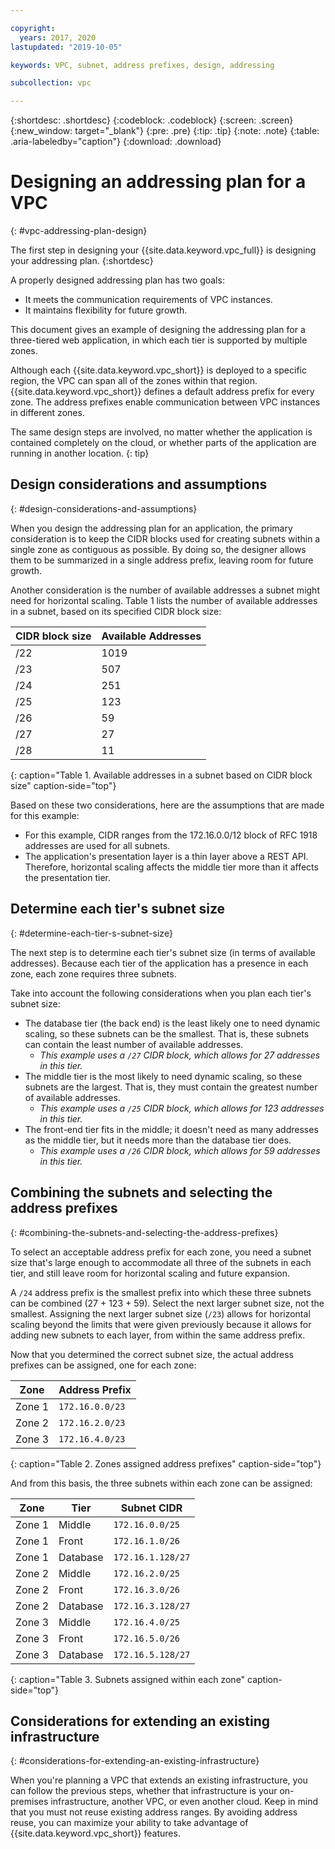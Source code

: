 ```yaml
---

copyright:
  years: 2017, 2020
lastupdated: "2019-10-05"

keywords: VPC, subnet, address prefixes, design, addressing

subcollection: vpc

---
```


{:shortdesc: .shortdesc}
{:codeblock: .codeblock}
{:screen: .screen}
{:new_window: target="_blank"}
{:pre: .pre}
{:tip: .tip}
{:note: .note}
{:table: .aria-labeledby="caption"}
{:download: .download}

# Designing an addressing plan for a VPC 
{: #vpc-addressing-plan-design}

The first step in designing your {{site.data.keyword.vpc_full}} is designing your addressing plan. 
{:shortdesc}

A properly designed addressing plan has two goals:

* It meets the communication requirements of VPC instances.
* It maintains flexibility for future growth.

This document gives an example of designing the addressing plan for a three-tiered web application, in which each tier is supported by multiple zones.

Although each {{site.data.keyword.vpc_short}} is deployed to a specific region, the VPC can span all of the zones within that region. {{site.data.keyword.vpc_short}} defines a default address prefix for every zone. The address prefixes enable communication between VPC instances in different zones.

The same design steps are involved, no matter whether the application is contained completely on the cloud, or whether parts of the application are running in another location.
{: tip}

## Design considerations and assumptions
{: #design-considerations-and-assumptions}

When you design the addressing plan for an application, the primary consideration is to keep the CIDR blocks used for creating subnets within a single zone as contiguous as possible. By doing so, the designer allows them to be summarized in a single address prefix, leaving room for future growth.

Another consideration is the number of available addresses a subnet might need for horizontal scaling. Table 1 lists the number of available addresses in a subnet, based on its specified CIDR block size:

| CIDR block size | Available Addresses |
| --------------- | ------------------- |
|      /22        |        1019         |
|      /23        |         507         |
|      /24        |         251         |
|      /25        |         123         |
|      /26        |          59         |
|      /27        |          27         |
|      /28        |          11         |
{: caption="Table 1. Available addresses in a subnet based on CIDR block size" caption-side="top"}

Based on these two considerations, here are the assumptions that are made for this example:

* For this example, CIDR ranges from the 172.16.0.0/12 block of RFC 1918 addresses are used for all subnets.
* The application's presentation layer is a thin layer above a REST API. Therefore, horizontal scaling affects the middle tier more than it affects the presentation tier.

## Determine each tier's subnet size
{: #determine-each-tier-s-subnet-size}

The next step is to determine each tier's subnet size (in terms of available addresses). Because each tier of the application has a presence in each zone, each zone requires three subnets.

Take into account the following considerations when you plan each tier's subnet size:

* The database tier (the back end) is the least likely one to need dynamic scaling, so these subnets can be the smallest. That is, these subnets can contain the least number of available addresses. 
    * _This example uses a `/27` CIDR block, which allows for 27 addresses in this tier._
* The middle tier is the most likely to need dynamic scaling, so these subnets are the largest. That is, they must contain the greatest number of available addresses. 
    * _This example uses a `/25` CIDR block, which allows for 123 addresses in this tier._
* The front-end tier fits in the middle; it doesn't need as many addresses as the middle tier, but it needs more than the database tier does. 
    * _This example uses a `/26` CIDR block, which allows for 59 addresses in this tier._

## Combining the subnets and selecting the address prefixes
{: #combining-the-subnets-and-selecting-the-address-prefixes}

To select an acceptable address prefix for each zone, you need a subnet size that's large enough to accommodate all three of the subnets in each tier, and still leave room for horizontal scaling and future expansion. 

A `/24` address prefix is the smallest prefix into which these three subnets can be combined (27 + 123 + 59). Select the next larger subnet size, not the smallest. Assigning the next larger subnet size (`/23`) allows for horizontal scaling beyond the limits that were given previously because it allows for adding new subnets to each layer, from within the same address prefix.

Now that you determined the correct subnet size, the actual address prefixes can be assigned, one for each zone:

|  Zone  | Address Prefix  |
| ------ | --------------- |
| Zone 1 | `172.16.0.0/23` |
| Zone 2 | `172.16.2.0/23` |
| Zone 3 | `172.16.4.0/23` |
{: caption="Table 2. Zones assigned address prefixes" caption-side="top"}

And from this basis, the three subnets within each zone can be assigned:

|  Zone  |   Tier   |    Subnet CIDR    |
| ------ | -------- | ----------------- |
| Zone 1 |  Middle  |  `172.16.0.0/25`  |
| Zone 1 |  Front   |  `172.16.1.0/26`  |
| Zone 1 | Database | `172.16.1.128/27` |
| Zone 2 |  Middle  |  `172.16.2.0/25`  |
| Zone 2 |  Front   |  `172.16.3.0/26`  |
| Zone 2 | Database | `172.16.3.128/27` |
| Zone 3 |  Middle  |  `172.16.4.0/25`  |
| Zone 3 |  Front   |  `172.16.5.0/26`  |
| Zone 3 | Database | `172.16.5.128/27` |
{: caption="Table 3. Subnets assigned within each zone" caption-side="top"}

## Considerations for extending an existing infrastructure
{: #considerations-for-extending-an-existing-infrastructure}

When you're planning a VPC that extends an existing infrastructure, you can follow the previous steps, whether that infrastructure is your on-premises infrastructure, another VPC, or even another cloud. Keep in mind that you must not reuse existing address ranges. By avoiding address reuse, you can maximize your ability to take advantage of {{site.data.keyword.vpc_short}} features.
